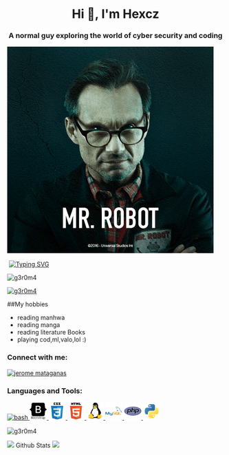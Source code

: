 <h1 align="center">Hi 👋, I'm Hexcz</h1>
<h3 align="center">A normal guy exploring the world of cyber security and coding</h3>
<img src="mrobot.gif">


&nbsp;[![Typing SVG](http://readme-typing-svg.herokuapp.com?color=95fff5&size=36&multiline=true&width=970&height=60&lines=thankyou+for+visiting+my+github+ )](https://git.io/typing-svg)

<p align="left"> <img src="https://komarev.com/ghpvc/?username=g3r0m4&label=Profile%20views&color=0e75b6&style=flat" alt="g3r0m4" /> </p>

<p align="left"> 
  <a href="https://github.com/ryo-ma/github-profile-trophy"><img src="https://github-profile-trophy.vercel.app/?username=g3r0m4" alt="g3r0m4" /></a>
</p>

##My hobbies
- reading manhwa
- reading manga
- reading literature Books
- playing cod,ml,valo,lol :)

<h3 align="left">Connect with me:</h3>
<p align="left">
  <a href="https://www.facebook.com/profile.php?id=100085113498333" target="blank">
    <img align="center" src="https://raw.githubusercontent.com/rahuldkjain/github-profile-readme-generator/master/src/images/icons/Social/facebook.svg" alt="jerome mataganas" height="30" width="40" />
  </a>
</p>

<h3 align="left">Languages and Tools:</h3>
<p align="left"> 
  <a href="https://www.gnu.org/software/bash/" target="_blank">
    <img src="https://www.vectorlogo.zone/logos/gnu_bash/gnu_bash-icon.svg" alt="bash" width="40" height="40"/>
  </a> 
  <a href="https://getbootstrap.com" target="_blank">
    <img src="https://raw.githubusercontent.com/devicons/devicon/master/icons/bootstrap/bootstrap-plain-wordmark.svg" alt="bootstrap" width="40" height="40"/>
  </a> 
  <a href="https://www.w3schools.com/css/" target="_blank">
    <img src="https://raw.githubusercontent.com/devicons/devicon/master/icons/css3/css3-original-wordmark.svg" alt="css3" width="40" height="40"/>
  </a> 
  <a href="https://www.w3.org/html/" target="_blank">
    <img src="https://raw.githubusercontent.com/devicons/devicon/master/icons/html5/html5-original-wordmark.svg" alt="html5" width="40" height="40"/>
  </a> 
  <a href="https://www.linux.org/" target="_blank">
    <img src="https://raw.githubusercontent.com/devicons/devicon/master/icons/linux/linux-original.svg" alt="linux" width="40" height="40"/>
  </a> 
  <a href="https://www.mysql.com/" target="_blank">
    <img src="https://raw.githubusercontent.com/devicons/devicon/master/icons/mysql/mysql-original-wordmark.svg" alt="mysql" width="40" height="40"/>
  </a> 
  <a href="https://www.php.net" target="_blank">
    <img src="https://raw.githubusercontent.com/devicons/devicon/master/icons/php/php-original.svg" alt="php" width="40" height="40"/>
  </a> 
  <a href="https://www.python.org" target="_blank">
    <img src="https://raw.githubusercontent.com/devicons/devicon/master/icons/python/python-original.svg" alt="python" width="40" height="40"/>
  </a> 
</p>

<p>
  <img align="center" src="https://github-readme-stats.vercel.app/api/top-langs?username=g3r0m4&show_icons=true&locale=en&layout=compact" alt="g3r0m4" />
</p>
<img src="https://camo.githubusercontent.com/d3acf8f60da8454efb902d2333dc3d6b4ecbf00e4dd5bee5b358d1a5f125acc1/68747470733a2f2f696d672e69636f6e73382e636f6d2f6e6f6c616e2f32362f6769746875622e706e67"/> Github Stats 
 <img src="https://github-readme-stats.vercel.app/api?username=g3r0m4&&show_icons=true&title_color=ffffff&icon_color=bb2acf&text_color=daf7dc&bg_color=151515"/>
